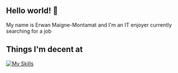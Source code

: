 ## Hello world! 👋

My name is Erwan Maigne-Montamat  and I'm an IT enjoyer currently searching for a job

## Things I'm decent at

[![My Skills](https://skillicons.dev/icons?i=js,html,css,wasm)](https://skillicons.dev)
